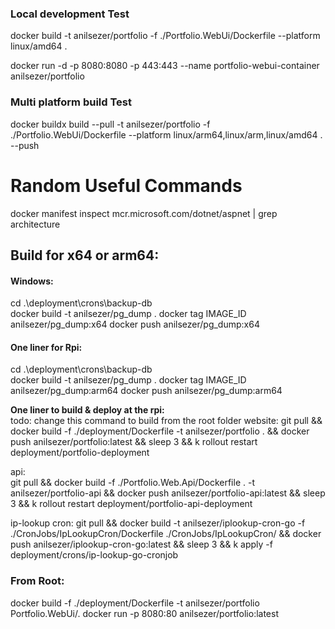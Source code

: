 ﻿### Local development Test

docker build -t anilsezer/portfolio -f ./Portfolio.WebUi/Dockerfile --platform linux/amd64 .

docker run -d -p 8080:8080 -p 443:443 --name portfolio-webui-container anilsezer/portfolio

### Multi platform build Test

docker buildx build --pull -t anilsezer/portfolio -f ./Portfolio.WebUi/Dockerfile --platform linux/arm64,linux/arm,linux/amd64 . --push

# Random Useful Commands
docker manifest inspect mcr.microsoft.com/dotnet/aspnet | grep architecture



## Build for x64 or arm64:
#### Windows:
cd .\deployment\crons\backup-db\
docker build -t anilsezer/pg_dump .
docker tag IMAGE_ID anilsezer/pg_dump:x64
docker push anilsezer/pg_dump:x64

#### One liner for Rpi:
cd .\deployment\crons\backup-db\
docker build -t anilsezer/pg_dump .
docker tag IMAGE_ID anilsezer/pg_dump:arm64
docker push anilsezer/pg_dump:arm64

**One liner to build & deploy at the rpi:** <br>
todo: change this command to build from the root folder
website:
git pull && docker build -f ./deployment/Dockerfile -t anilsezer/portfolio . && docker push anilsezer/portfolio:latest && sleep 3 && k rollout restart deployment/portfolio-deployment

api: <br>
git pull && docker build -f ./Portfolio.Web.Api/Dockerfile . -t anilsezer/portfolio-api && docker push anilsezer/portfolio-api:latest && sleep 3 && k rollout restart deployment/portfolio-api-deployment

ip-lookup cron:
git pull && docker build -t anilsezer/iplookup-cron-go -f ./CronJobs/IpLookupCron/Dockerfile ./CronJobs/IpLookupCron/ && docker push anilsezer/iplookup-cron-go:latest && sleep 3 && k apply -f deployment/crons/ip-lookup-go-cronjob

### From Root:
docker build -f ./deployment/Dockerfile -t anilsezer/portfolio Portfolio.WebUi/.
docker run -p 8080:80 anilsezer/portfolio:latest